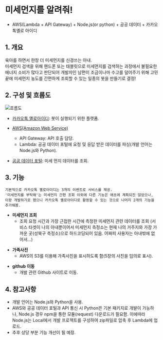 미세먼지를 알려줘!
==================

-	AWS(Lambda + API Gateway) + Node.js(or python) + 공공 데이터 + 카카오톡옐로 아이디<br>

## 1. 개요
육아를 하면서 한창 더 미세먼지를 신경쓰는 아내. <br>미세먼지 검색을 위해 핸드폰 또는 태블릿으로 미세먼지를 검색하는 과정에서 불필요한 에너지 소비가 많다고 판단되어 개발자인 남편이 조금이나마 수고를 덜어주기 위해 고민끝에 미세먼지 농도를 간편하게 조회할 수 있는 일종의 봇을 만들기로 결정!

## 2.	구성 및 흐름도
![흐름도](http://i.imgur.com/wry1NKl.png) <br>
- [카카오톡 옐로아이디][42ab04b9]: 봇이 실행되기 위한 플랫폼.
- [AWS(Amazon Web Service)][862a42aa]
    * API Gateway: API 호출 담당.
    * Lambda: 공공 데이터 포털에 요청 및 응답 받은 데이터를 파싱(개발 언어는 Node.js와 Python).
- [공공 데이터 포털][7f7aadec]: 미세 먼지 데이터를 조회.

  [42ab04b9]: https://yellowid.kakao.com/ "카카오톡 옐로아이디"
  [862a42aa]: https://aws.amazon.com/ko/ "Amazon Web Service"
  [7f7aadec]: https://www.data.go.kr/ "공공 데이터 포털"

## 3. 기능

```
기본적으로 카카오톡 옐로아이디는 3개의 이벤트로 서비스를 제공.
'미세먼지를 부탁해'는 미세먼지 간편 조회 이외에 다른 기능은 애초에 계획되진 않았으나,
이왕 개발하기로 했으니 카카오톡 옐로아이디로 활용할 수 있는 것으로 나머지 2개의 기능을 추가해봄.
```

-	<b>미세먼지 조회</b>
	-	조회 요청 시간과 가장 근접한 시간에 측정한 미세먼지 관련 데이터를 조회 (서비스 타겟이 나의 아내뿐이어서 미세먼지 측정소는 현재 나의 거주지와 가장 가까운 곳(성북구 측정소)으로 하드코딩되어 있음. 어짜피 사용자는 아내밖에 없어서...)<p>
-	<b>가족사진</b>
	-	AWS의 S3를 이용해 가족사진을 표시하도록 함(5장의 사진을 임의로 표시).<p>
-	<b>github 이동</b>
	-	개발 관련 Github 사이트로 이동.

## 4.	참고사항
-	개발 언어는 Node.js와 Python을 사용.
-	AWS와 공공 데이터 포털과 API 통신 시 Python은 기본 패키지로 개발이 가능하나, Node.js 경우 npm을 통한 모듈(request) 다운로드가 필요함. 이에따라 Node.js는 Local에서 개발 프로젝트를 구성하여 zip파일로 압축 후 Lambda에 업로드.
- 추후 상당 부분 기능 개선이 될 예정.
